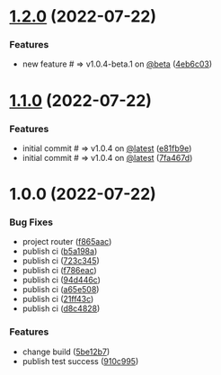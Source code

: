 # [1.2.0](https://github.com/Aries-Hui/LiUI/compare/v1.1.0...v1.2.0) (2022-07-22)


### Features

* new feature # => v1.0.4-beta.1 on [@beta](https://github.com/beta) ([4eb6c03](https://github.com/Aries-Hui/LiUI/commit/4eb6c0381c389c203c41796ce090f6407b72109c))

# [1.1.0](https://github.com/Aries-Hui/LiUI/compare/v1.0.0...v1.1.0) (2022-07-22)


### Features

* initial commit # => v1.0.4 on [@latest](https://github.com/latest) ([e81fb9e](https://github.com/Aries-Hui/LiUI/commit/e81fb9e22b874dee58e14d042a8b29db5e6401c6))
* initial commit # => v1.0.4 on [@latest](https://github.com/latest) ([7fa467d](https://github.com/Aries-Hui/LiUI/commit/7fa467d365fbc0cbb71695e99c82a65ba3d0b2c0))

# 1.0.0 (2022-07-22)


### Bug Fixes

* project router ([f865aac](https://github.com/Aries-Hui/LiUI/commit/f865aac2e12dcd6e8c12a722256a9fd91d66879e))
* publish ci ([b5a198a](https://github.com/Aries-Hui/LiUI/commit/b5a198ade786b6650e677c9209a53e6c2013682a))
* publish ci ([723c345](https://github.com/Aries-Hui/LiUI/commit/723c345a11d5357a76a76970f1eca678525db241))
* publish ci ([f786eac](https://github.com/Aries-Hui/LiUI/commit/f786eac890326f9b2831864a60691a5668eb93d8))
* publish ci ([94d446c](https://github.com/Aries-Hui/LiUI/commit/94d446c0a69aedb3efd6905d1c704d470592f982))
* publish ci ([a65e508](https://github.com/Aries-Hui/LiUI/commit/a65e508a55da73f7a16410bc4fc3386f94a7335c))
* publish ci ([21ff43c](https://github.com/Aries-Hui/LiUI/commit/21ff43c0aa6f946d4f23c2a4fce928c99407a8be))
* publish ci ([d8c4828](https://github.com/Aries-Hui/LiUI/commit/d8c482806617babe426274705f87344ab550e42d))


### Features

* change build ([5be12b7](https://github.com/Aries-Hui/LiUI/commit/5be12b7ae6b7276f907b7f55556f10eea011bd8b))
* publish test success ([910c995](https://github.com/Aries-Hui/LiUI/commit/910c99567b8eacc5724adc60576483a7ccf6ddea))
